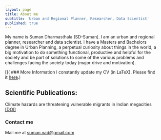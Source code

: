 ```yaml
---
layout: page
title: About me
subtitle: 'Urban and Regional Planner, Researcher, Data Scientist'
published: true
---
```


My name is Suman Dharmasthala (SD-Suman). I am an urban and regional planner, researcher and data scientist. I have a Masters and Bachelors degree in Urban Planning, a perpetual curiosity about things in the world, a big motivation to do something functional, productive and helpful for the society and be part of solutions to some of the various problems and challenges facing the society today (major drive and motivation).

[]( ### More Information
 I constantly update my CV (in LaTeX). Please find it [here](Documents/CV_Suman_.pdf).)

## Scientific Publications:
Climate hazards are threatening vulnerable migrants in Indian megacities [[DOI]](https://doi.org/10.1038/s41558-021-01105-7)

### Contact me
Mail me at suman.nad@gmail.com
